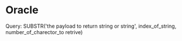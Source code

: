 # Oracle

Query: SUBSTR('the payload to return string or string', index_of_string, number_of_charector_to retrive)